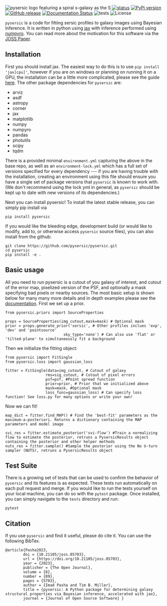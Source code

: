 ![pysersic logo featuring a spiral s-galaxy as the S](misc/pysersic.png)
[![status](https://joss.theoj.org/papers/4214c6e588774490458e34630e8052c1/status.svg)](https://joss.theoj.org/papers/4214c6e588774490458e34630e8052c1)
[![PyPi version](https://img.shields.io/pypi/v/pysersic?color=blue)](https://pypi.org/project/pysersic)
[![GitHub release](https://img.shields.io/github/v/release/pysersic/pysersic)](https://github.com/pysersic/pysersic/releases/)
[![Documentation Status](https://readthedocs.org/projects/pysersic/badge/?version=latest)](https://pysersic.readthedocs.io/en/latest/?badge=latest)
![tests](https://github.com/pysersic/pysersic/actions/workflows/pytest.yml/badge.svg)
![License](https://img.shields.io/badge/license-MIT-blue)

```pysersic``` is a code for fitting sersic profiles to galaxy images using Bayesian Inference. It is written in python using [jax](https://github.com/google/jax) with inference performed using [numpyro](https://github.com/pyro-ppl/numpyro). You can read more about the motivation for this software via the [JOSS Paper](https://joss.theoj.org/papers/10.21105/joss.05703#).

## Installation

First you should install jax. The easiest way to do this is to use ``` pip install 'jax[cpu]' ```, however if you are on windows or planning on running it on a GPU, the installation can be a little more complicated, please see the guide [here](https://github.com/google/jax#installation). The other package dependencies for ```pysersic``` are:
- arviz
- asdf
- astropy
- corner
- jax
- matplotlib
- numpy
- numpyro
- pandas
- photutils
- scipy
- tqdm

There is a provided minimal `environment.yml` capturing the above in the base repo, as well as an `environment-lock.yml` which has a full set of versions specified for every dependency --- if you are having trouble with the installation, creating an environment using this file should ensure you have a single set of package versions that `pysersic` is known to work with. (We don't recommend using the lock yml in general, as `pysersic` should be kept up to date with new versions of its dependencies.)


Next you can install pysersic! To install the latest stable release, you can simply pip install via 

```
pip install pysersic
```
If you would like the bleeding edge, development build (or would like to modify, add to, or otherwise access ```pysersic``` source files), you can also install from the github:

```
git clone https://github.com/pysersic/pysersic.git
cd pysersic
pip install -e .
```

## Basic usage

All you need to run pysersic is a cutout of you galaxy of interest, and cutout of the error map, pixelized version of the PSF, and optionally a mask specifying bad pixels or nearby sources. The most basic setup is shown below for many many more details and in depth examples please see the [documentation](https://pysersic.readthedocs.io/en/latest/). First we set up a prior.

```
from pysersic.priors import SourceProperties

props = SourceProperties(img_cutout,mask=mask) # Optional mask
prior = props.generate_prior('sersic', # Other profiles inclues 'exp', 'dev' and 'pointsource'
                          sky_type='none') # Can also use 'flat' or 'tilted-plane' to simultaneously fit a background
```
Then we initialize the fitting object:

```
from pysersic import FitSingle
from pysersic.loss import gaussian_loss

fitter = FitSingle(data=img_cutout, # Cutout of galaxy 
                  rms=sig_cutout, # Cutout of pixel errors
                  psf=psf, #Point spread function
                  prior=prior, # Prior that we initialized above
                  mask=mask, #Optional mask
                  loss_func=gaussian_loss) # Can specify loss function! See loss.py for many options or write your own!
```

Now we can fit!

```
map_dict = fitter.find_MAP() # Find the 'best-fit' parameters as the maximum-a-posteriori. Returns a dictionary containing the MAP parameters and model image

svi_res = fitter.estimate_posterior('svi-flow') #Train a normalizing flow to estimate the posterior, retruns a PysersicResults object containing the posterior and other helper methods
nuts_res = fitter.sample() #Sample the posterior using the No U-turn sampler (NUTS), retruns a PysersicResults object
```

## Test Suite

There is a growing set of tests that can be used to confirm the behavior of `pysersic` and its features is as expected. These tests run automatically on each pull request and merge. If you would like to run the tests yourself on your local machine, you can do so with the ``pytest`` package. Once installed, you can simply navigate to the ``tests`` directory and run: 

```
pytest
```


## Citation
If you use ```pysersic``` and find it useful, please do cite it. You can use the following BibTex.

```
@article{Pasha2023,
        doi = {10.21105/joss.05703},
        url = {https://doi.org/10.21105/joss.05703},
        year = {2023},
        publisher = {The Open Journal},
        volume = {8},
        number = {89},
        pages = {5703},
        author = {Imad Pasha and Tim B. Miller},
        title = {pysersic: A Python package for determining galaxy structural properties via Bayesian inference, accelerated with jax},
        journal = {Journal of Open Source Software} }
```
